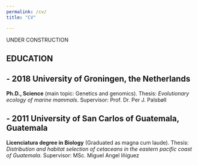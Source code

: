 ```yaml
---
permalink: /cv/
title: "CV"

---
```


UNDER CONSTRUCTION <i class="fas fa-tools"></i>

## EDUCATION

## - 2018	University of Groningen, the Netherlands
  **Ph.D., Science** (main topic: Genetics and genomics).
  Thesis: *Evolutionary ecology of marine mammals*. Supervisor: Prof. Dr. Per J. Palsbøll 

## - 2011	University of San Carlos of Guatemala, Guatemala
  **Licenciatura degree in Biology** (Graduated as magna cum laude).
  Thesis: *Distribution and habitat selection of cetaceans in the eastern pacific coast of Guatemala*. Supervisor: MSc. Miguel Angel Iñíguez
